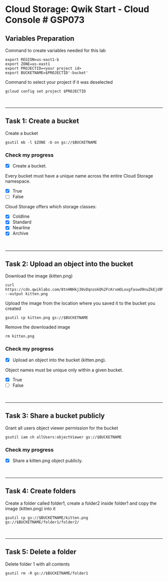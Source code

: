 # **Cloud Storage: Qwik Start - Cloud Console # GSP073**

## **Variables Preparation**

Command to create variables needed for this lab

    export REGION=us-east1-b
    export ZONE=us-east1
    export PROJECTID=<your project id>
    export BUCKETNAME=$PROJECTID'-bucket'

Command to select your project if it was deselected

    gcloud config set project $PROJECTID

<br>

---

## **Task 1: Create a bucket**

Create a bucket

    gsutil mb -l $ZONE -b on gs://$BUCKETNAME

### **Check my progress**

- [x] Create a bucket.

Every bucket must have a unique name across the entire Cloud Storage namespace.
- [x] True
- [ ] False

Cloud Storage offers which storage classes:
- [x] Coldline
- [x] Standard
- [x] Nearline
- [x] Archive

<br>

---

## **Task 2: Upload an object into the bucket**
Download the image (kitten.png)
    
    curl https://cdn.qwiklabs.com/8tnHNHkj30vDqnzokQ%2FcKrxmOLoxgfaswd9nuZkEjd8%3D --output kitten.png

Upload the image from the location where you saved it to the bucket you created

    gsutil cp kitten.png gs://$BUCKETNAME

Remove the downloaded image

    rm kitten.png

### **Check my progress**

- [x] Upload an object into the bucket (kitten.png).

Object names must be unique only within a given bucket.
- [x] True
- [ ] False

<br>

---

## **Task 3: Share a bucket publicly**
Grant all users object viewer permission for the bucket

    gsutil iam ch allUsers:objectViewer gs://$BUCKETNAME



### **Check my progress**

- [x] Share a kitten.png object publicly.

<br>

---

## **Task 4: Create folders**
Create a folder called folder1, create a folder2 inside folder1 and copy the image (kitten.png) into it

    gsutil cp gs://$BUCKETNAME/kitten.png gs://$BUCKETNAME/folder1/folder2/

<br>

---

## **Task 5: Delete a folder**
Delete folder 1 with all contents

    gsutil rm -R gs://$BUCKETNAME/folder1
